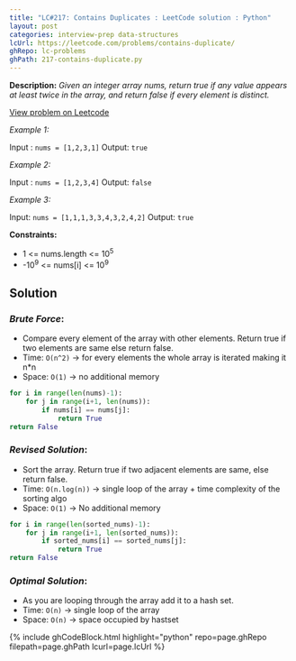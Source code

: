 ```yaml
---
title: "LC#217: Contains Duplicates : LeetCode solution : Python"
layout: post
categories: interview-prep data-structures
lcUrl: https://leetcode.com/problems/contains-duplicate/
ghRepo: lc-problems
ghPath: 217-contains-duplicate.py
---
```

**Description:** *Given an integer array nums, return true if any value appears at least twice in the array, and return false if every element is distinct.*

<a href="{{page.lcUrl}}" target="_blank">View problem on Leetcode</a>

*Example 1:*

Input : `nums = [1,2,3,1]`
Output: `true`

*Example 2:*

Input : `nums = [1,2,3,4]`
Output: `false`

*Example 3:*

Input: `nums = [1,1,1,3,3,4,3,2,4,2]`
Output: `true`
 
**Constraints:**

- 1 <= nums.length <= 10<sup>5</sup>
- -10<sup>9</sup> <= nums[i] <= 10<sup>9</sup>

## Solution

### *Brute Force*: 

- Compare every element of the array with other elements. Return true if two elements are same else return false. 
- Time: `O(n^2)` -> for every elements the whole array is iterated making it n*n
- Space: `O(1)` -> no additional memory

``` python
for i in range(len(nums)-1):
    for j in range(i+1, len(nums)):
        if nums[i] == nums[j]:
            return True
return False
```

### *Revised Solution*:
- Sort the array. Return true if two adjacent elements are same, else return false.
- Time: `O(n.log(n))` -> single loop of the array + time complexity of the sorting algo
- Space: `O(1)` -> No additional memory

``` python
for i in range(len(sorted_nums)-1):
    for j in range(i+1, len(sorted_nums)):
        if sorted_nums[i] == sorted_nums[j]:
            return True
return False
```

### *Optimal Solution*:
- As you are looping through the array add it to a hash set.
- Time: `O(n)` -> single loop of the array
- Space: `O(n)` -> space occupied by hastset

{% include ghCodeBlock.html highlight="python" repo=page.ghRepo filepath=page.ghPath lcurl=page.lcUrl %}